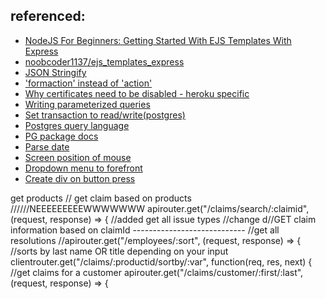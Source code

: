 ## referenced: 
- [NodeJS For Beginners: Getting Started With EJS Templates With Express](https://www.youtube.com/watch?v=VM-2xSaDxJc)
- [noobcoder1137/ejs_templates_express](https://github.com/noobcoder1137/ejs_templates_express)
- [JSON Stringify](https://stackoverflow.com/questions/47066222/can-i-render-json-parse-data-to-ejs)
- ['formaction' instead of 'action'](https://stackoverflow.com/questions/38512402/ejs-form-action-is-not-working-with-node-js)
- [Why certificates need to be disabled - heroku specific](https://stackoverflow.com/questions/45088006/nodejs-error-self-signed-certificate-in-certificate-chain/45088585)
- [Writing parameterized queries](https://node-postgres.com/features/queries)
- [Set transaction to read/write(postgres)](https://www.postgresql.org/docs/9.3/sql-set-transaction.html)
- [Postgres query language](https://www.postgresqltutorial.com/postgresql-insert/)
- [PG package docs](https://node-postgres.com/api/client)
- [Parse date](https://stackoverflow.com/questions/9363263/how-to-format-json-date)
- [Screen position of mouse](https://www.kirupa.com/html5/getting_mouse_click_position.htm)
- [Dropdown menu to forefront](https://stackoverflow.com/questions/16149701/bootstrap-dropdowns-menus-appearing-behind-other-elements-ie7)
- [Create div on button press](https://stackoverflow.com/questions/33154928/creating-div-on-button-click-with-javascript-not-working)

get products
// get claim based on products //////NEEEEEEEEEWWWWWWW
apirouter.get("/claims/search/:claimid", (request, response) => {
//added get all issue types
//change d//GET claim information based on claimId ----------------------------
//get all resolutions 
//apirouter.get("/employees/:sort", (request, response) => {  //sorts by last name OR title depending on your input
clientrouter.get("/claims/:productid/sortby/:var", function(req, res, next) {
//get claims for a customer  apirouter.get("/claims/customer/:first/:last", (request, response) => {



